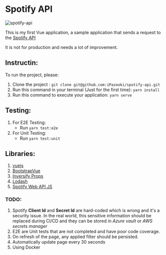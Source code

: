 # Spotify API

![spotify-api](https://user-images.githubusercontent.com/1321544/143822182-a47209dd-0762-4a9b-bb9d-4646dd56cd7b.jpg)

This is my first Vue application, a sample application that sends a request to the [Spotify API](https://developer.spotify.com/documentation/web-api/reference/#/)

It is not for production and needs a lot of improvement.

## Instructin:

To run the project, please:
 1. Clone the project : `git clone git@github.com:iPazooki/spotify-api.git`
 2. Run this command in your terminal (Just for the first time): `yarn install`
 3. Run this command to execute your application: `yarn serve`

## Testing:
 1. For E2E Testing:
    - Run `yarn test:e2e`
 2. For Unit Testing:
    - Run `yarn test:unit`

## Libraries:
  1. [vuejs](https://vuejs.org/)
  2. [BootstrapVue](https://bootstrap-vue.org/)
  3. [Inversify Props](https://github.com/CKGrafico/inversify-props#readme)
  4. [Lodash](https://lodash.com/)
  5. [Spotify Web API JS](https://github.com/JMPerez/spotify-web-api-js)
  
### TODO:

 1. Spotify **Client Id** and **Secret Id** are hard-coded which is wrong and it's a security issue. In the real world, this sensitive information should be replaced during CI/CD and they can be stored in *Azure vault* or *AWS secrets manager*
 2. E2E are Unit tests that are not completed and have poor code coverage.
 3. On refresh of the page, any applied filter should be persisted.
 4. Automatically update page every 30 seconds
 5. Using Docker
